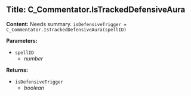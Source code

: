 ## Title: C_Commentator.IsTrackedDefensiveAura

**Content:**
Needs summary.
`isDefensiveTrigger = C_Commentator.IsTrackedDefensiveAura(spellID)`

**Parameters:**
- `spellID`
  - *number*

**Returns:**
- `isDefensiveTrigger`
  - *boolean*